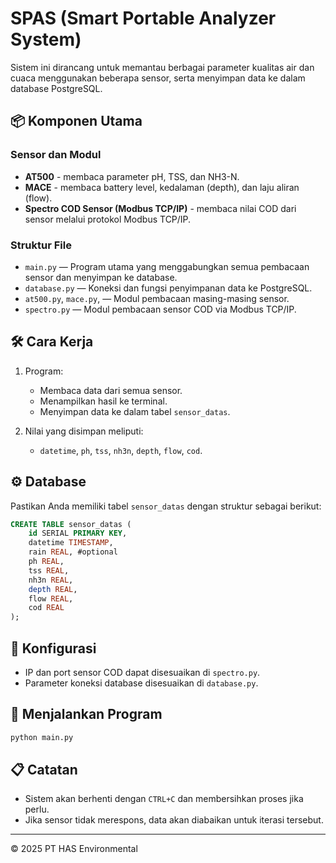 
# SPAS (Smart Portable Analyzer System)

Sistem ini dirancang untuk memantau berbagai parameter kualitas air dan cuaca menggunakan beberapa sensor, serta menyimpan data ke dalam database PostgreSQL.

## 📦 Komponen Utama

### Sensor dan Modul
- **AT500** - membaca parameter pH, TSS, dan NH3-N.
- **MACE** - membaca battery level, kedalaman (depth), dan laju aliran (flow).
- **Spectro COD Sensor (Modbus TCP/IP)** - membaca nilai COD dari sensor melalui protokol Modbus TCP/IP.

### Struktur File
- `main.py` — Program utama yang menggabungkan semua pembacaan sensor dan menyimpan ke database.
- `database.py` — Koneksi dan fungsi penyimpanan data ke PostgreSQL.
- `at500.py`, `mace.py`,  — Modul pembacaan masing-masing sensor.
- `spectro.py` — Modul pembacaan sensor COD via Modbus TCP/IP.

## 🛠️ Cara Kerja

1. Program:
   - Membaca data dari semua sensor.
   - Menampilkan hasil ke terminal.
   - Menyimpan data ke dalam tabel `sensor_datas`.

2. Nilai yang disimpan meliputi:
   - `datetime`, `ph`, `tss`, `nh3n`, `depth`, `flow`, `cod`.

## ⚙️ Database

Pastikan Anda memiliki tabel `sensor_datas` dengan struktur sebagai berikut:

```sql
CREATE TABLE sensor_datas (
    id SERIAL PRIMARY KEY,
    datetime TIMESTAMP,
    rain REAL, #optional
    ph REAL,
    tss REAL,
    nh3n REAL,
    depth REAL,
    flow REAL,
    cod REAL
);
```

## 🔌 Konfigurasi

- IP dan port sensor COD dapat disesuaikan di `spectro.py`.
- Parameter koneksi database disesuaikan di `database.py`.

## 🚀 Menjalankan Program

```bash
python main.py
```

## 📋 Catatan

- Sistem akan berhenti dengan `CTRL+C` dan membersihkan proses jika perlu.
- Jika sensor tidak merespons, data akan diabaikan untuk iterasi tersebut.

---

© 2025 PT HAS Environmental
